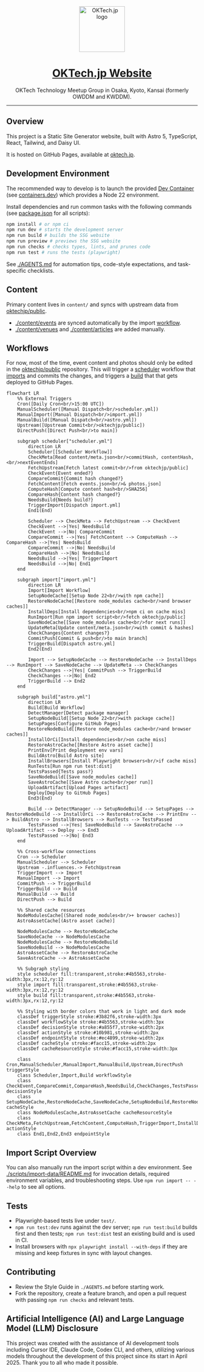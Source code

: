 <div align="center">
  <a href="https://oktech.jp">
    <img src="./src/assets/OKTech-logo-auto.svg" alt="OKTech.jp logo" height="120" />
  </a>

<h1>
  <a href="https://oktech.jp">OKTech.jp Website</a>
</h1>
  <p>OKTech Technology Meetup Group in Osaka, Kyoto, Kansai (formerly OWDDM and KWDDM).</p>
</div>

---

## Overview

This project is a Static Site Generator website, built with Astro 5, TypeScript, React, Tailwind, and Daisy UI.

It is hosted on GitHub Pages, available at [oktech.jp](https://oktech.jp).

## Development Environment

The recommended way to develop is to launch the provided [Dev Container](.devcontainer/devcontainer.json) (see [containers.dev](https://containers.dev/)) which provides a Node 22 environment.

Install dependencies and run common tasks with the following commands (see [package.json](./package.json) for all scripts):

```bash
npm install # or npm ci
npm run dev # starts the development server
npm run build # builds the SSG website
npm run preview # previews the SSG website
npm run checks # checks types, lints, and prunes code
npm run test # runs the tests (playwright)
```

See [./AGENTS.md](./AGENTS.md) for automation tips, code-style expectations, and task-specific checklists.

## Content

Primary content lives in `content/` and syncs with upstream data from [oktechjp/public](https://github.com/oktechjp/public).

- [./content/events](./content/events) are synced automatically by the import [workflow](#workflows).
- [./content/venues](./content/venues) and [./content/articles](./content/articles) are added manually.

## Workflows

For now, most of the time, event content and photos should only be edited in the [oktechjp/public](https://github.com/oktechjp/public) repository. This will trigger a [scheduler](.github/workflows/scheduler.yml) workflow that [imports](.github/workflows/import.yml) and commits the changes, and triggers a [build](.github/workflows/astro.yml) that that gets deployed to GitHub Pages.

```mermaid
flowchart LR
    %% External Triggers
    Cron([Daily Cron<br/>15:00 UTC])
    ManualScheduler([Manual Dispatch<br/>scheduler.yml])
    ManualImport([Manual Dispatch<br/>import.yml])
    ManualBuild([Manual Dispatch<br/>astro.yml])
    Upstream([Upstream Commit<br/>oktechjp/public])
    DirectPush([Direct Push<br/>to main])

    subgraph scheduler["scheduler.yml"]
        direction LR
        Scheduler[[Scheduler Workflow]]
        CheckMeta[Read content/meta.json<br/>commitHash, contentHash,<br/>nextEventEnds]
        FetchUpstream[Fetch latest commit<br/>from oktechjp/public]
        CheckEvent{Event ended?}
        CompareCommit{Commit hash changed?}
        FetchContent[Fetch events.json<br/>& photos.json]
        ComputeHash[Compute content hash<br/>SHA256]
        CompareHash{Content hash changed?}
        NeedsBuild{Needs build?}
        TriggerImport[Dispatch import.yml]
        End1(End)

        Scheduler --> CheckMeta --> FetchUpstream --> CheckEvent
        CheckEvent -->|Yes| NeedsBuild
        CheckEvent -->|No| CompareCommit
        CompareCommit -->|Yes| FetchContent --> ComputeHash --> CompareHash -->|Yes| NeedsBuild
        CompareCommit -->|No| NeedsBuild
        CompareHash -->|No| NeedsBuild
        NeedsBuild -->|Yes| TriggerImport
        NeedsBuild -->|No| End1
    end

    subgraph import["import.yml"]
        direction LR
        Import[Import Workflow]
        SetupNodeCache[[Setup Node 22<br/>with npm cache]]
        RestoreNodeCache[[Restore node_modules cache<br/>and browser caches]]
        InstallDeps[Install dependencies<br/>npm ci on cache miss]
        RunImport[Run npm import script<br/>fetch oktechjp/public]
        SaveNodeCache[[Save node_modules cache<br/>for next runs]]
        UpdateMeta[Update content/meta.json<br/>with commit & hashes]
        CheckChanges{Content changes?}
        CommitPush[Commit & push<br/>to main branch]
        TriggerBuild[Dispatch astro.yml]
        End2(End)

        Import --> SetupNodeCache --> RestoreNodeCache --> InstallDeps --> RunImport --> SaveNodeCache --> UpdateMeta --> CheckChanges
        CheckChanges -->|Yes| CommitPush --> TriggerBuild
        CheckChanges -->|No| End2
        TriggerBuild --> End2
    end

    subgraph build["astro.yml"]
        direction LR
        Build[Build Workflow]
        DetectManager[Detect package manager]
        SetupNodeBuild[[Setup Node 22<br/>with package cache]]
        SetupPages[Configure GitHub Pages]
        RestoreNodeBuild[[Restore node_modules cache<br/>and browser caches]]
        InstallOrCi[Install dependencies<br/>on cache miss]
        RestoreAstroCache[[Restore Astro asset cache]]
        PrintEnv[Print deployment env vars]
        BuildAstro[Build Astro site]
        InstallBrowsers[Install Playwright browsers<br/>if cache miss]
        RunTests[Run npm run test:dist]
        TestsPassed{Tests pass?}
        SaveNodeBuild[[Save node_modules cache]]
        SaveAstroCache[[Save Astro cache<br/>per run]]
        UploadArtifact[Upload Pages artifact]
        Deploy[Deploy to GitHub Pages]
        End3(End)

        Build --> DetectManager --> SetupNodeBuild --> SetupPages --> RestoreNodeBuild --> InstallOrCi --> RestoreAstroCache --> PrintEnv --> BuildAstro --> InstallBrowsers --> RunTests --> TestsPassed
        TestsPassed -->|Yes| SaveNodeBuild --> SaveAstroCache --> UploadArtifact --> Deploy --> End3
        TestsPassed -->|No| End3
    end

    %% Cross-workflow connections
    Cron --> Scheduler
    ManualScheduler --> Scheduler
    Upstream -.influences.-> FetchUpstream
    TriggerImport --> Import
    ManualImport --> Import
    CommitPush --> TriggerBuild
    TriggerBuild --> Build
    ManualBuild --> Build
    DirectPush --> Build

    %% Shared cache resources
    NodeModulesCache[(Shared node_modules<br/>+ browser caches)]
    AstroAssetCache[(Astro asset cache)]

    NodeModulesCache --> RestoreNodeCache
    SaveNodeCache --> NodeModulesCache
    NodeModulesCache --> RestoreNodeBuild
    SaveNodeBuild --> NodeModulesCache
    AstroAssetCache --> RestoreAstroCache
    SaveAstroCache --> AstroAssetCache

    %% Subgraph styling
    style scheduler fill:transparent,stroke:#4b5563,stroke-width:3px,rx:12,ry:12
    style import fill:transparent,stroke:#4b5563,stroke-width:3px,rx:12,ry:12
    style build fill:transparent,stroke:#4b5563,stroke-width:3px,rx:12,ry:12

    %% Styling with border colors that work in light and dark mode
    classDef triggerStyle stroke:#3b82f6,stroke-width:3px
    classDef workflowStyle stroke:#4b5563,stroke-width:3px
    classDef decisionStyle stroke:#a855f7,stroke-width:2px
    classDef actionStyle stroke:#10b981,stroke-width:2px
    classDef endpointStyle stroke:#ec4899,stroke-width:2px
    classDef cacheStyle stroke:#facc15,stroke-width:2px
    classDef cacheResourceStyle stroke:#facc15,stroke-width:3px

    class Cron,ManualScheduler,ManualImport,ManualBuild,Upstream,DirectPush triggerStyle
    class Scheduler,Import,Build workflowStyle
    class CheckEvent,CompareCommit,CompareHash,NeedsBuild,CheckChanges,TestsPassed decisionStyle
    class SetupNodeCache,RestoreNodeCache,SaveNodeCache,SetupNodeBuild,RestoreNodeBuild,RestoreAstroCache,SaveNodeBuild,SaveAstroCache cacheStyle
    class NodeModulesCache,AstroAssetCache cacheResourceStyle
    class CheckMeta,FetchUpstream,FetchContent,ComputeHash,TriggerImport,InstallDeps,RunImport,UpdateMeta,CommitPush,TriggerBuild,DetectManager,SetupPages,InstallOrCi,PrintEnv,BuildAstro,InstallBrowsers,RunTests,UploadArtifact,Deploy actionStyle
    class End1,End2,End3 endpointStyle
```

## Import Script Overview

You can also manually run the import script within a dev environment. See
[./scripts/import-data/README.md](./scripts/import-data/README.md) for invocation details, required environment variables, and troubleshooting steps. Use `npm run import -- --help` to see all options.

## Tests

- Playwright-based tests live under `test/`.
- `npm run test:dev` runs against the dev server; `npm run test:build` builds first and then tests; `npm run test:dist` test an existing build and is used in CI.
- Install browsers with `npx playwright install --with-deps` if they are missing and keep fixtures in sync with layout changes.

## Contributing

- Review the Style Guide in `./AGENTS.md` before starting work.
- Fork the repository, create a feature branch, and open a pull request with passing `npm run checks` and relevant tests.

## Artificial Intelligence (AI) and Large Language Model (LLM) Disclosure

This project was created with the assistance of AI development tools including Cursor IDE, Claude Code, Codex CLI, and others, utilizing various models throughout the development of this project since its start in April 2025. Thank you to all who made it possible.
